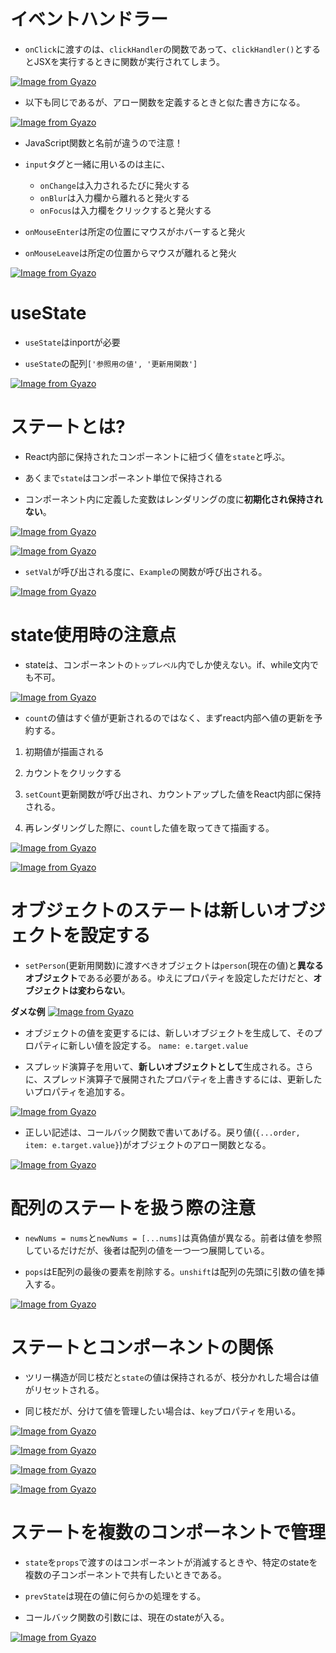 # イベントハンドラー

- `onClick`に渡すのは、`clickHandler`の関数であって、`clickHandler()`とするとJSXを実行するときに関数が実行されてしまう。

[![Image from Gyazo](https://i.gyazo.com/00e40414d9cb7255705e087ba12ffc87.png)](https://gyazo.com/00e40414d9cb7255705e087ba12ffc87)

- 以下も同じであるが、アロー関数を定義するときと似た書き方になる。

[![Image from Gyazo](https://i.gyazo.com/314955f8d67259bd3d4bdfa7880704ee.png)](https://gyazo.com/314955f8d67259bd3d4bdfa7880704ee)

- JavaScript関数と名前が違うので注意！

- `input`タグと一緒に用いるのは主に、
  - `onChange`は入力されるたびに発火する
  - `onBlur`は入力欄から離れると発火する
  - `onFocus`は入力欄をクリックすると発火する

- `onMouseEnter`は所定の位置にマウスがホバーすると発火

- `onMouseLeave`は所定の位置からマウスが離れると発火

[![Image from Gyazo](https://i.gyazo.com/453670d8e63e185ce6116532425cdc4e.png)](https://gyazo.com/453670d8e63e185ce6116532425cdc4e)

# useState

- `useState`はinportが必要

- `useState`の配列`['参照用の値', '更新用関数']`

[![Image from Gyazo](https://i.gyazo.com/b00b11812ab42161c20d7c31118d5527.png)](https://gyazo.com/b00b11812ab42161c20d7c31118d5527)

# ステートとは?

- React内部に保持されたコンポーネントに紐づく値を`state`と呼ぶ。

- あくまで`state`はコンポーネント単位で保持される

- コンポーネント内に定義した変数はレンダリングの度に**初期化され保持されない**。

[![Image from Gyazo](https://i.gyazo.com/a95f528c56ced6f01a26d7a3072d929c.png)](https://gyazo.com/a95f528c56ced6f01a26d7a3072d929c)

[![Image from Gyazo](https://i.gyazo.com/950f272b9454c3773d96dc62e5b4f6b7.png)](https://gyazo.com/950f272b9454c3773d96dc62e5b4f6b7)

- `setVal`が呼び出される度に、`Example`の関数が呼び出される。

[![Image from Gyazo](https://i.gyazo.com/75a70532280f28b7bc512f4067f1ea92.png)](https://gyazo.com/75a70532280f28b7bc512f4067f1ea92)

# state使用時の注意点

- stateは、コンポーネントの`トップレベル`内でしか使えない。if、while文内でも不可。

[![Image from Gyazo](https://i.gyazo.com/de93d25695dc0d49fda165e2b415c8cf.png)](https://gyazo.com/de93d25695dc0d49fda165e2b415c8cf)

- `count`の値はすぐ値が更新されるのではなく、まずreact内部へ値の更新を予約する。

1. 初期値が描画される

2. カウントをクリックする

3. `setCount`更新関数が呼び出され、カウントアップした値をReact内部に保持される。

4. 再レンダリングした際に、`count`した値を取ってきて描画する。

[![Image from Gyazo](https://i.gyazo.com/ea7f7888ad42162908bef6a23f576e28.png)](https://gyazo.com/ea7f7888ad42162908bef6a23f576e28)

[![Image from Gyazo](https://i.gyazo.com/a876bc511b4f3652f533ff398441e807.png)](https://gyazo.com/a876bc511b4f3652f533ff398441e807)

# オブジェクトのステートは新しいオブジェクトを設定する

- `setPerson`(更新用関数)に渡すべきオブジェクトは`person`(現在の値)と**異なるオブジェクト**である必要がある。ゆえにプロパティを設定しただけだと、**オブジェクトは変わらない**。

**ダメな例**
[![Image from Gyazo](https://i.gyazo.com/c6a09ef7539e79a0a3dac482286f42be.png)](https://gyazo.com/c6a09ef7539e79a0a3dac482286f42be)

- オブジェクトの値を変更するには、新しいオブジェクトを生成して、そのプロパティに新しい値を設定する。
`name: e.target.value`

- スプレッド演算子を用いて、**新しいオブジェクトとして**生成される。さらに、スプレッド演算子で展開されたプロパティを上書きするには、更新したいプロパティを追加する。

[![Image from Gyazo](https://i.gyazo.com/016dc256fc5796b975a1f9e763e8309e.png)](https://gyazo.com/016dc256fc5796b975a1f9e763e8309e)

- 正しい記述は、コールバック関数で書いてあげる。戻り値(`{...order, item: e.target.value}`)がオブジェクトのアロー関数となる。

[![Image from Gyazo](https://i.gyazo.com/6c81da97c817cc1d49eee38f4451599f.png)](https://gyazo.com/6c81da97c817cc1d49eee38f4451599f)

# 配列のステートを扱う際の注意

- `newNums = nums`と`newNums = [...nums]`は真偽値が異なる。前者は値を参照しているだけだが、後者は配列の値を一つ一つ展開している。

- `pops`はE配列の最後の要素を削除する。`unshift`は配列の先頭に引数の値を挿入する。

[![Image from Gyazo](https://i.gyazo.com/d3cf61130df6ae6f228c15f02e339810.png)](https://gyazo.com/d3cf61130df6ae6f228c15f02e339810)

# ステートとコンポーネントの関係

- ツリー構造が同じ枝だと`state`の値は保持されるが、枝分かれした場合は値がリセットされる。

- 同じ枝だが、分けて値を管理したい場合は、`key`プロパティを用いる。

[![Image from Gyazo](https://i.gyazo.com/e1dc2bc70999a6646f41225f69e5971b.png)](https://gyazo.com/e1dc2bc70999a6646f41225f69e5971b)

[![Image from Gyazo](https://i.gyazo.com/4773d067c81c8f0a32b4f3503927ecfe.png)](https://gyazo.com/4773d067c81c8f0a32b4f3503927ecfe)

[![Image from Gyazo](https://i.gyazo.com/c90ba2d65039e3a0af100f6ce3de008c.png)](https://gyazo.com/c90ba2d65039e3a0af100f6ce3de008c)

[![Image from Gyazo](https://i.gyazo.com/1e42f838e9e30538f8ae5b7082792cf0.png)](https://gyazo.com/1e42f838e9e30538f8ae5b7082792cf0)

# ステートを複数のコンポーネントで管理

- `state`を`props`で渡すのはコンポーネントが消滅するときや、特定のstateを複数の子コンポーネントで共有したいときである。

- `prevState`は現在の値に何らかの処理をする。

- コールバック関数の引数には、現在のstateが入る。

[![Image from Gyazo](https://i.gyazo.com/5d0b2bc9b12e243c93521167d43caf96.png)](https://gyazo.com/5d0b2bc9b12e243c93521167d43caf96)